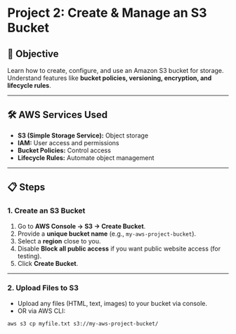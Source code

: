 # Project 2: Create & Manage an S3 Bucket

## 🎯 Objective
Learn how to create, configure, and use an Amazon S3 bucket for storage.  
Understand features like **bucket policies, versioning, encryption, and lifecycle rules**.

---

## 🛠️ AWS Services Used
- **S3 (Simple Storage Service):** Object storage
- **IAM:** User access and permissions
- **Bucket Policies:** Control access
- **Lifecycle Rules:** Automate object management

---

## 📋 Steps

### 1. Create an S3 Bucket
1. Go to **AWS Console → S3 → Create Bucket**.
2. Provide a **unique bucket name** (e.g., `my-aws-project-bucket`).  
3. Select a **region** close to you.  
4. Disable **Block all public access** if you want public website access (for testing).  
5. Click **Create Bucket**.

---

### 2. Upload Files to S3
- Upload any files (HTML, text, images) to your bucket via console.  
- OR via AWS CLI:
```bash
aws s3 cp myfile.txt s3://my-aws-project-bucket/

